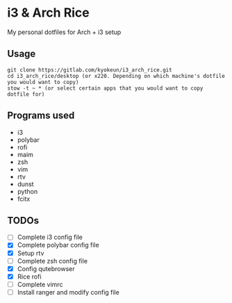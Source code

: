 # i3 & Arch Rice

My personal dotfiles for Arch + i3 setup

## Usage

```
git clone https://gitlab.com/kyokeun/i3_arch_rice.git
cd i3_arch_rice/desktop (or x220. Depending on which machine's dotfile you would want to copy)
stow -t ~ * (or select certain apps that you would want to copy dotfile for)
```

## Programs used

- i3
- polybar
- rofi
- maim
- zsh
- vim
- rtv
- dunst
- python
- fcitx

## TODOs

- [ ] Complete i3 config file
- [x] Complete polybar config file 
- [x] Setup rtv
- [ ] Complete zsh config file 
- [x] Config qutebrowser
- [x] Rice rofi
- [ ] Complete vimrc
- [ ] Install ranger and modify config file 
